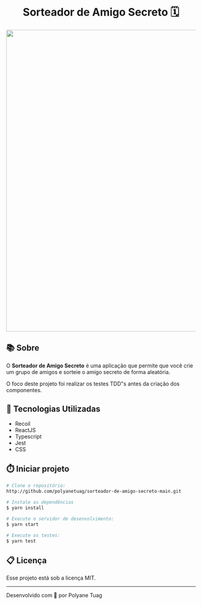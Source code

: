 <h1 align="center">Sorteador de Amigo Secreto 🗓️</h1>

<div align="center">
    <img width='800' src="">
</div>

## 📚 Sobre

O **Sorteador de Amigo Secreto** é uma aplicação que permite que você crie um grupo de amigos e sorteie o amigo secreto de forma aleatória.

O foco deste projeto foi realizar os testes TDD"s antes da criação dos componentes.


## 🚀 Tecnologias Utilizadas
- Recoil
- ReactJS
- Typescript
- Jest
- CSS

## ⏱️ Iniciar projeto

```bash
# Clone o repositório:
http://github.com/polyanetuag/sorteador-de-amigo-secreto-main.git

# Instale as dependências
$ yarn install

# Execute o servidor de desenvolvimento:
$ yarn start

# Execute os testes:
$ yarn test

```

## 📋 Licença
Esse projeto está sob a licença MIT. 

---

Desenvolvido com 💜 por Polyane Tuag
